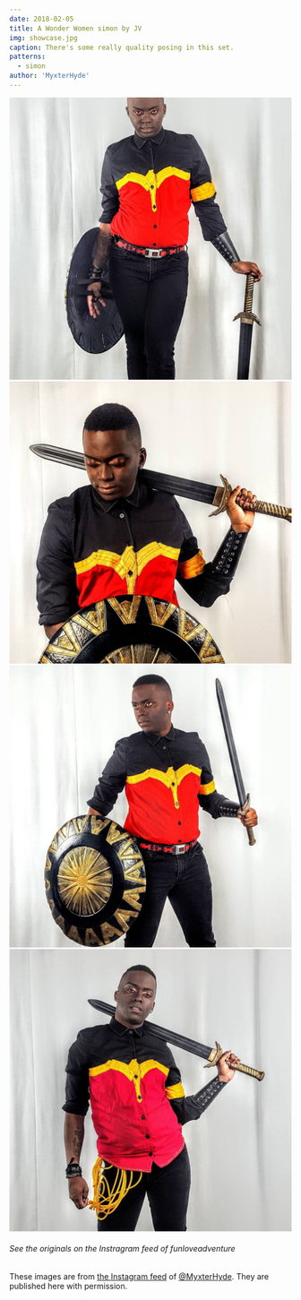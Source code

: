 ```yaml
---
date: 2018-02-05
title: A Wonder Women simon by JV
img: showcase.jpg
caption: There's some really quality posing in this set.
patterns:
  - simon
author: 'MyxterHyde'
---
```


![Another view](view2.jpg) ![Another view](view3.jpg) ![Another view](view4.jpg) ![Another view](view5.jpg)

<Note>

###### See the originals on the Instragram feed of funloveadventure

These images are from [the Instagram feed](https://www.instagram.com/myxterhyde/) of [@MyxterHyde](/users/MyxterHyde). They are published here with permission.

</Note>